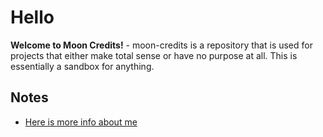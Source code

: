 # Hello

**Welcome to Moon Credits!** - moon-credits is a repository that is used for projects that either make total sense or have no purpose at all. This is essentially a sandbox for anything.

## Notes
- [Here is more info about me](http://jefferyryan.com/)
